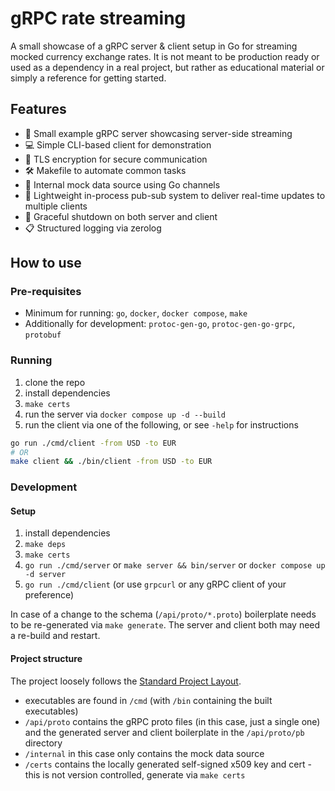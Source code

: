 # gRPC rate streaming

A small showcase of a gRPC server & client setup in Go for streaming mocked currency exchange rates. It is not meant to
be production ready or used as a  dependency in a real project, but rather as educational material or simply a reference
for getting started.

## Features

- 📡 Small example gRPC server showcasing server-side streaming
- 💻 Simple CLI-based client for demonstration
- 🔐 TLS encryption for secure communication
- 🛠️ Makefile to automate common tasks
- 🧪 Internal mock data source using Go channels
- 🧵 Lightweight in-process pub-sub system to deliver real-time updates to multiple clients
- 🛑 Graceful shutdown on both server and client
- 📋 Structured logging via zerolog

## How to use

### Pre-requisites

- Minimum for running: `go`, `docker`, `docker compose`, `make`
- Additionally for development: `protoc-gen-go`, `protoc-gen-go-grpc`, `protobuf`

### Running

1. clone the repo
2. install dependencies
3. `make certs`
4. run the server via `docker compose up -d --build`
5. run the client via one of the following, or see `-help` for instructions

```sh
go run ./cmd/client -from USD -to EUR
# OR
make client && ./bin/client -from USD -to EUR
```

### Development

#### Setup

1. install dependencies
2. `make deps`
3. `make certs`
4. `go run ./cmd/server` or `make server && bin/server` or `docker compose up -d server`
5. `go run ./cmd/client` (or use `grpcurl` or any gRPC client of your preference)

In case of a change to the schema (`/api/proto/*.proto`) boilerplate needs to be re-generated via `make generate`. The server and client
both may need a re-build and restart.

#### Project structure

The project loosely follows the [Standard Project Layout](https://github.com/golang-standards/project-layout).

- executables are found in `/cmd` (with `/bin` containing the built executables)
- `/api/proto` contains the gRPC proto files (in this case, just a  single one) and the generated server and client boilerplate in the `/api/proto/pb` directory
- `/internal` in this case only contains the mock data source
- `/certs` contains the locally generated self-signed x509 key and cert - this is not version controlled, generate via `make certs`
